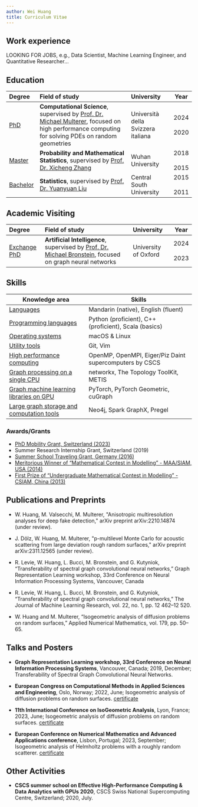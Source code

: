 ```yaml
---
author: Wei Huang
title: Curriculum Vitae
---
```


## Work experience

LOOKING FOR JOBS, e.g., Data Scientist, Machine Learning Engineer, and Quantitative Researcher...


## Education

| Degree | Field of study | University | Year |
| :------ | :-------------- | :---------- | :----: |
| <u>PhD</u> | **Computational Science**, supervised by [Prof. Dr. Michael Multerer](https://muchip.github.io), focused on high performance computing for solving PDEs on random geometries | Università della Svizzera italiana | 2024 <br> <i class="fas fa-long-arrow-alt-up"></i> <br> 2020 |
| <u>Master</u> | **Probability and Mathematical Statistics**, supervised by [Prof. Dr. Xicheng Zhang](https://scholar.google.com/citations?user=Q_xtPucAAAAJ&hl=zh-CN)| Wuhan University | 2018 <br> <i class="fas fa-long-arrow-alt-up" style="text-align: center;"></i> <br> 2015 |
| <u>Bachelor</u>   | **Statistics**, supervised by [Prof. Dr. Yuanyuan Liu](https://faculty.csu.edu.cn/liuyuanyuan/zh_CN/lwcg/3441/list/index.htm) | Central South University | 2015 <br> <i class="fas fa-long-arrow-alt-up" style="text-align: center;"></i> <br> 2011 |

## Academic Visiting 

| Degree | Field of study | University | Year |
| :------ | :-------------- | :---------- | :----: |
| <u>Exchange PhD</u> | **Artificial Intelligence**, supervised by [Prof. Dr. Michael Bronstein](https://www.cs.ox.ac.uk/people/michael.bronstein/), focused on graph neural networks| University of Oxford | 2024 <br> <i class="fas fa-long-arrow-alt-up"></i> <br> 2023 |

## Skills

| Knowledge area               | Skills                                                       |
| ---------------------------- | ------------------------------------------------------------ |
| <u>Languages</u>             | Mandarin (native), English (fluent)    |
| <u>Programming languages</u> | Python (proficient), C++ (proficient), Scala (basics) |
| <u>Operating systems</u>     | macOS & Linux               |
| <u>Utility tools</u>     | Git, Vim              |
| <u>High performance computing</u>        | OpenMP, OpenMPI, Eiger/Piz Daint supercomputers by CSCS|
| <u>Graph processing on a single CPU</u>           | networkx, The Topology ToolKit, METIS|
| <u>Graph machine learning libraries on GPU</u>           | PyTorch, PyTorch Geometric, cuGraph|
| <u>Large graph storage and computation tools </u> | Neo4j, Spark GraphX, Pregel|

### Awards/Grants

 - [PhD Mobility Grant, Switzerland (2023)](https://github.com/weiwongg/weiwongg.github.io/blob/master/assets/award/mobility.pdf)
 - Summer Research Internship Grant, Switzerland (2019)
 - [Summer School Traveling Grant, Germany (2016)](https://github.com/weiwongg/weiwongg.github.io/blob/master/assets/award/Bielefeld.pdf)
 - [Meritorious Winner of “Mathematical Contest in Modelling” - MAA/SIAM, USA (2014)](https://www.comap.com/contests/mcm-icm)
 - [First Prize of “Undergraduate Mathematical Contest in Modelling” - CSIAM, China (2013)](http://www.mcm.edu.cn)

## Publications and Preprints
- W. Huang, M. Valsecchi, M. Multerer, "Anisotropic multiresolution analyses for deep fake detection," arXiv preprint arXiv:2210.14874 (under review).

- J. Dölz, W. Huang, M. Multerer, "p-multilevel Monte Carlo for acoustic scattering from large deviation rough random surfaces," arXiv preprint arXiv:2311.12565 (under review).

- R. Levie, W. Huang, L. Bucci, M. Bronstein, and G. Kutyniok, “Transferability of spectral graph convolutional neural networks,”
Graph Representation Learning workshop, 33rd Conference on Neural Information Processing Systems, Vancouver, Canada

- R. Levie, W. Huang, L. Bucci, M. Bronstein, and G. Kutyniok, “Transferability of spectral graph convolutional neural networks,”
The Journal of Machine Learning Research, vol. 22, no. 1, pp. 12 462–12 520.
  
- W. Huang and M. Multerer, “Isogeometric analysis of diffusion problems on random surfaces,” Applied Numerical Mathematics,
vol. 179, pp. 50–65.

## Talks and Posters

- **Graph Representation Learning
workshop, 33rd Conference on Neural Information Processing Systems**, Vancouver, Canada; 2019, December; Transferability of Spectral Graph Convolutional Neural Networks.
  
- **European Congress on Computational Methods in Applied Sciences and Engineering**, Oslo, Norway; 2022, June; Isogeometric analysis of diffusion problems on random surfaces. [certificate](https://github.com/weiwongg/weiwongg.github.io/blob/master/assets/certificate/eccomas.pdf)
  
- **11th International Conference on
IsoGeometric Analysis**, Lyon, France; 2023, June; Isogeometric analysis of diffusion problems on random surfaces. [certificate](https://github.com/weiwongg/weiwongg.github.io/blob/master/assets/certificate/iga.pdf)

- **European
Conference on Numerical Mathematics and Advanced Applications conference**, Lisbon, Portugal; 2023, September; Isogeometric analysis of Helmholtz problems with a roughly random scatterer. [certificate](https://github.com/weiwongg/weiwongg.github.io/blob/master/assets/certificate/enumath.pdf)

## Other Activities

- **CSCS summer school on Effective High-Performance Computing & Data Analytics with GPUs 2020**, CSCS Swiss National Supercomputing Centre, Switzerland; 2020, July.




